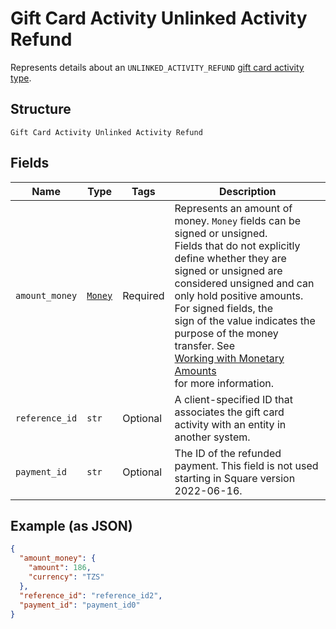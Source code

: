 
# Gift Card Activity Unlinked Activity Refund

Represents details about an `UNLINKED_ACTIVITY_REFUND` [gift card activity type](../../doc/models/gift-card-activity-type.md).

## Structure

`Gift Card Activity Unlinked Activity Refund`

## Fields

| Name | Type | Tags | Description |
|  --- | --- | --- | --- |
| `amount_money` | [`Money`](../../doc/models/money.md) | Required | Represents an amount of money. `Money` fields can be signed or unsigned.<br>Fields that do not explicitly define whether they are signed or unsigned are<br>considered unsigned and can only hold positive amounts. For signed fields, the<br>sign of the value indicates the purpose of the money transfer. See<br>[Working with Monetary Amounts](https://developer.squareup.com/docs/build-basics/working-with-monetary-amounts)<br>for more information. |
| `reference_id` | `str` | Optional | A client-specified ID that associates the gift card activity with an entity in another system. |
| `payment_id` | `str` | Optional | The ID of the refunded payment. This field is not used starting in Square version 2022-06-16. |

## Example (as JSON)

```json
{
  "amount_money": {
    "amount": 186,
    "currency": "TZS"
  },
  "reference_id": "reference_id2",
  "payment_id": "payment_id0"
}
```

